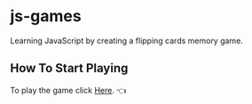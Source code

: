 # js-games

Learning JavaScript by creating a flipping cards memory game.

## How To Start Playing

To play the game click [Here](https://nitzanpap.github.io/MemoryGameJS/). :point_left:
